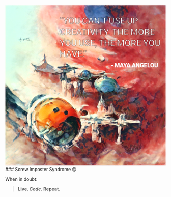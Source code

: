 <img src="/demo/image.png" width="700">
### Screw Imposter Syndrome 😒 

When in doubt:
> **Live. _Code._ Repeat.**
